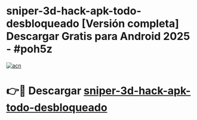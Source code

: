 # sniper-3d-hack-apk-todo-desbloqueado  [Versión completa] Descargar Gratis para Android 2025 - #poh5z

[![acn](https://github.com/user-attachments/assets/0f9c940e-d8b0-45ae-aac7-cd30a18b3e1c)](https://apps.freeplayer.one?title=sniper-3d-hack-apk-todo-desbloqueado&ref=9F)

# 👉🔴 Descargar [sniper-3d-hack-apk-todo-desbloqueado](https://apps.freeplayer.one?title=sniper-3d-hack-apk-todo-desbloqueado&ref=9F)
